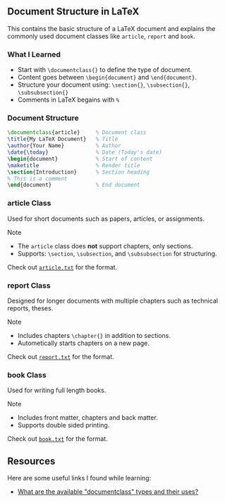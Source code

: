 ## Document Structure in LaTeX
 This contains the basic structure of a LaTeX document and explains the commonly used document classes like `article`, `report` and `book`.
### What I Learned
- Start with `\documentclass{}` to define the type of document.
- Content goes between `\begin{document}` and `\end{document}`.
- Structure your document using: `\section{}`, `\subsection{}`, `\subsubsection{}`
- Comments in LaTeX begains with `%`

### Document Structure

```latex
\documentclass{article}     % Document class
\title{My LaTeX Document}   % Title
\author{Your Name}          % Author
\date{\today}               % Date (Today's date)
\begin{document}            % Start of content
\maketitle                  % Render title
\section{Introduction}      % Section heading
% This is a comment
\end{document}              % End document
```

### article Class

Used for short documents such as papers, articles, or assignments.

> [!NOTE] 
> - The `article` class does **not** support chapters, only sections.  
> - Supports: `\section`, `\subsection`, and `\subsubsection` for structuring.

Check out  [`article.txt`](02_document-structure\article.tex) for the format.

### report Class
 Designed for longer documents with multiple chapters such as technical reports, theses.

> [!NOTE] 
> - Includes chapters `\chapter{}` in addition to sections. 
> - Autometically starts chapters on a new page.

Check out  [`report.txt`](02_document-structure\report.tex) for the format.

### book Class

Used for writing full length books.

> [!NOTE] 
> - Includes front matter, chapters and back matter.
> - Supports double sided printing.

Check out  [`book.txt`](02_document-structure\book.tex) for the format.

## Resources

Here are some useful links I found while learning:

- [What are the available "documentclass" types and their uses?](https://tex.stackexchange.com/questions/782/what-are-the-available-documentclass-types-and-their-uses) 